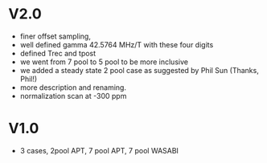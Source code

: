 # V2.0
- finer offset sampling, 
- well defined gamma 42.5764 MHz/T  with these four digits
- defined Trec and tpost
- we went from 7 pool to 5 pool to be more inclusive
- we added a steady state 2 pool case as suggested by Phil Sun (Thanks, Phil!)
- more description and renaming.
- normalization scan at -300 ppm

# V1.0
- 3 cases, 2pool APT, 7 pool APT, 7 pool WASABI

